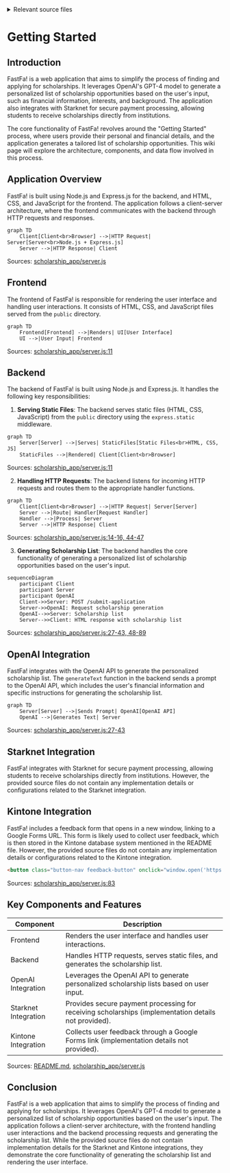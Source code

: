 <details>
<summary>Relevant source files</summary>

The following files were used as context for generating this wiki page:

- [README.md](https://github.com/agattani123/Fast-Fa/blob/master/README.md)
- [scholarship_app/package.json](https://github.com/agattani123/Fast-Fa/blob/master/scholarship_app/package.json)
- [scholarship_app/server.js](https://github.com/agattani123/Fast-Fa/blob/master/scholarship_app/server.js)
</details>

# Getting Started

## Introduction

FastFa! is a web application that aims to simplify the process of finding and applying for scholarships. It leverages OpenAI's GPT-4 model to generate a personalized list of scholarship opportunities based on the user's input, such as financial information, interests, and background. The application also integrates with Starknet for secure payment processing, allowing students to receive scholarships directly from institutions.

The core functionality of FastFa! revolves around the "Getting Started" process, where users provide their personal and financial details, and the application generates a tailored list of scholarship opportunities. This wiki page will explore the architecture, components, and data flow involved in this process.

## Application Overview

FastFa! is built using Node.js and Express.js for the backend, and HTML, CSS, and JavaScript for the frontend. The application follows a client-server architecture, where the frontend communicates with the backend through HTTP requests and responses.

```mermaid
graph TD
    Client[Client<br>Browser] -->|HTTP Request| Server[Server<br>Node.js + Express.js]
    Server -->|HTTP Response| Client
```

Sources: [scholarship_app/server.js]()

## Frontend

The frontend of FastFa! is responsible for rendering the user interface and handling user interactions. It consists of HTML, CSS, and JavaScript files served from the `public` directory.

```mermaid
graph TD
    Frontend[Frontend] -->|Renders| UI[User Interface]
    UI -->|User Input| Frontend
```

Sources: [scholarship_app/server.js:11]()

## Backend

The backend of FastFa! is built using Node.js and Express.js. It handles the following key responsibilities:

1. **Serving Static Files**: The backend serves static files (HTML, CSS, JavaScript) from the `public` directory using the `express.static` middleware.

```mermaid
graph TD
    Server[Server] -->|Serves| StaticFiles[Static Files<br>HTML, CSS, JS]
    StaticFiles -->|Rendered| Client[Client<br>Browser]
```

Sources: [scholarship_app/server.js:11]()

2. **Handling HTTP Requests**: The backend listens for incoming HTTP requests and routes them to the appropriate handler functions.

```mermaid
graph TD
    Client[Client<br>Browser] -->|HTTP Request| Server[Server]
    Server -->|Route| Handler[Request Handler]
    Handler -->|Process| Server
    Server -->|HTTP Response| Client
```

Sources: [scholarship_app/server.js:14-16, 44-47]()

3. **Generating Scholarship List**: The backend handles the core functionality of generating a personalized list of scholarship opportunities based on the user's input.

```mermaid
sequenceDiagram
    participant Client
    participant Server
    participant OpenAI
    Client->>Server: POST /submit-application
    Server->>OpenAI: Request scholarship generation
    OpenAI-->>Server: Scholarship list
    Server-->>Client: HTML response with scholarship list
```

Sources: [scholarship_app/server.js:27-43, 48-89]()

## OpenAI Integration

FastFa! integrates with the OpenAI API to generate the personalized scholarship list. The `generateText` function in the backend sends a prompt to the OpenAI API, which includes the user's financial information and specific instructions for generating the scholarship list.

```mermaid
graph TD
    Server[Server] -->|Sends Prompt| OpenAI[OpenAI API]
    OpenAI -->|Generates Text| Server
```

Sources: [scholarship_app/server.js:27-43]()

## Starknet Integration

FastFa! integrates with Starknet for secure payment processing, allowing students to receive scholarships directly from institutions. However, the provided source files do not contain any implementation details or configurations related to the Starknet integration.

## Kintone Integration

FastFa! includes a feedback form that opens in a new window, linking to a Google Forms URL. This form is likely used to collect user feedback, which is then stored in the Kintone database system mentioned in the README file. However, the provided source files do not contain any implementation details or configurations related to the Kintone integration.

```html
<button class="button-nav feedback-button" onclick="window.open('https://forms.gle/2KvT9ztjWGgbKuGX9', '_blank');">Feedback</button>
```

Sources: [scholarship_app/server.js:83]()

## Key Components and Features

| Component | Description |
| --- | --- |
| Frontend | Renders the user interface and handles user interactions. |
| Backend | Handles HTTP requests, serves static files, and generates the scholarship list. |
| OpenAI Integration | Leverages the OpenAI API to generate personalized scholarship lists based on user input. |
| Starknet Integration | Provides secure payment processing for receiving scholarships (implementation details not provided). |
| Kintone Integration | Collects user feedback through a Google Forms link (implementation details not provided). |

Sources: [README.md](), [scholarship_app/server.js]()

## Conclusion

FastFa! is a web application that aims to simplify the process of finding and applying for scholarships. It leverages OpenAI's GPT-4 model to generate a personalized list of scholarship opportunities based on the user's input. The application follows a client-server architecture, with the frontend handling user interactions and the backend processing requests and generating the scholarship list. While the provided source files do not contain implementation details for the Starknet and Kintone integrations, they demonstrate the core functionality of generating the scholarship list and rendering the user interface.